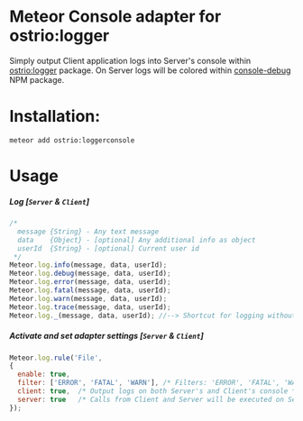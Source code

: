 Meteor Console adapter for ostrio:logger
========
Simply output Client application logs into Server's console within [ostrio:logger](https://atmospherejs.com/ostrio/logger) package. On Server logs will be colored within [console-debug](https://bitbucket.org/michaeldegroot/console-debug) NPM package.

Installation:
========
```shell
meteor add ostrio:loggerconsole
```

Usage
========
##### Log [`Server` & `Client`]
```javascript
/*
  message {String} - Any text message
  data    {Object} - [optional] Any additional info as object
  userId  {String} - [optional] Current user id
 */
Meteor.log.info(message, data, userId);
Meteor.log.debug(message, data, userId);
Meteor.log.error(message, data, userId);
Meteor.log.fatal(message, data, userId);
Meteor.log.warn(message, data, userId);
Meteor.log.trace(message, data, userId);
Meteor.log._(message, data, userId); //--> Shortcut for logging without message, e.g.: simple plain log
```

##### Activate and set adapter settings [`Server` & `Client`]
```javascript
Meteor.log.rule('File', 
{
  enable: true,
  filter: ['ERROR', 'FATAL', 'WARN'], /* Filters: 'ERROR', 'FATAL', 'WARN', 'DEBUG', 'INFO', '*' */
  client: true,  /* Output logs on both Server's and Client's console */
  server: true   /* Calls from Client and Server will be executed on Server */
});
```